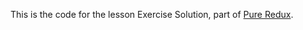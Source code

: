 This is the code for the lesson Exercise Solution, part of [Pure Redux](https://daveceddia.com/pure-redux/).
